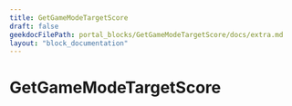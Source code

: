 ```yaml
---
title: GetGameModeTargetScore
draft: false
geekdocFilePath: portal_blocks/GetGameModeTargetScore/docs/extra.md
layout: "block_documentation"
---
```

# GetGameModeTargetScore